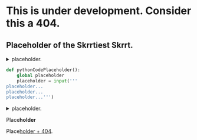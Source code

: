 # This is under development. Consider this a 404.

## Placeholder of the Skrrtiest Skrrt.

<details>
 <summary>placeholder.</summary>
 placeholder
</details>

```python
def pythonCodePlaceholder():
    global placeholder
    placeholder = input('''
placeholder...
placeholder...
placeholder...''')
```

<details>
 <summary>placeholder.</summary>
 placeholder
 
 
 
 ```python
 def pythonCodePlaceholder():
     global placeholder
     placeholder = input('''
 placeholder...
 placeholder...
 placeholder...''')
 ```
</details>

Place**holder**

Place[holder + 404](https://retr0gr4d3.github.io/placeholder/).
